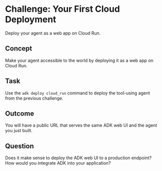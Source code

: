 # Challenge: Your First Cloud Deployment
Deploy your agent as a web app on Cloud Run.

## Concept
Make your agent accessible to the world by deploying it as a web app on Cloud Run.

## Task
Use the `adk deploy cloud_run` command to deploy the tool-using agent from the previous challenge.

## Outcome
You will have a public URL that serves the same ADK web UI and the agent you just built.

## Question
Does it make sense to deploy the ADK web UI to a production endpoint? How would you integrate ADK into your application?
